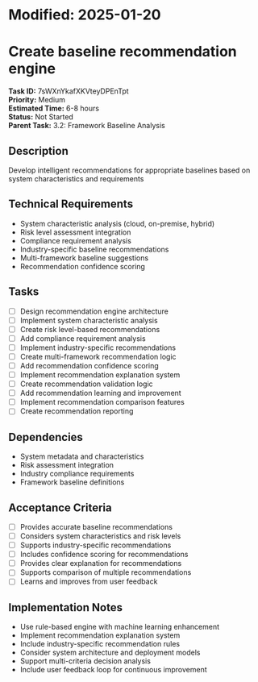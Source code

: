 # Modified: 2025-01-20

# Create baseline recommendation engine

**Task ID:** 7sWXnYkafXKVteyDPEnTpt  
**Priority:** Medium  
**Estimated Time:** 6-8 hours  
**Status:** Not Started  
**Parent Task:** 3.2: Framework Baseline Analysis

## Description
Develop intelligent recommendations for appropriate baselines based on system characteristics and requirements

## Technical Requirements
- System characteristic analysis (cloud, on-premise, hybrid)
- Risk level assessment integration
- Compliance requirement analysis
- Industry-specific baseline recommendations
- Multi-framework baseline suggestions
- Recommendation confidence scoring

## Tasks
- [ ] Design recommendation engine architecture
- [ ] Implement system characteristic analysis
- [ ] Create risk level-based recommendations
- [ ] Add compliance requirement analysis
- [ ] Implement industry-specific recommendations
- [ ] Create multi-framework recommendation logic
- [ ] Add recommendation confidence scoring
- [ ] Implement recommendation explanation system
- [ ] Create recommendation validation logic
- [ ] Add recommendation learning and improvement
- [ ] Implement recommendation comparison features
- [ ] Create recommendation reporting

## Dependencies
- System metadata and characteristics
- Risk assessment integration
- Industry compliance requirements
- Framework baseline definitions

## Acceptance Criteria
- [ ] Provides accurate baseline recommendations
- [ ] Considers system characteristics and risk levels
- [ ] Supports industry-specific recommendations
- [ ] Includes confidence scoring for recommendations
- [ ] Provides clear explanation for recommendations
- [ ] Supports comparison of multiple recommendations
- [ ] Learns and improves from user feedback

## Implementation Notes
- Use rule-based engine with machine learning enhancement
- Implement recommendation explanation system
- Include industry-specific recommendation rules
- Consider system architecture and deployment models
- Support multi-criteria decision analysis
- Include user feedback loop for continuous improvement
